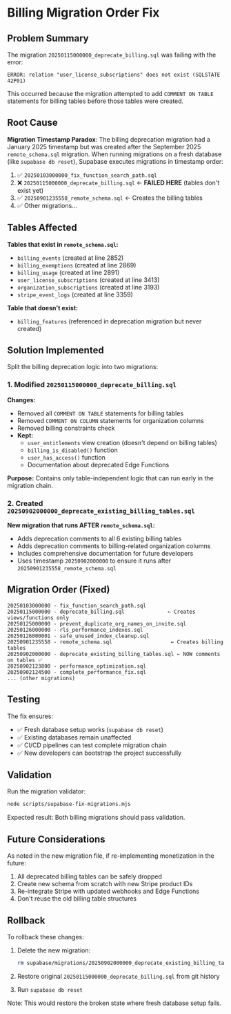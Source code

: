 # Billing Migration Order Fix

## Problem Summary

The migration `20250115000000_deprecate_billing.sql` was failing with the error:
```
ERROR: relation "user_license_subscriptions" does not exist (SQLSTATE 42P01)
```

This occurred because the migration attempted to add `COMMENT ON TABLE` statements for billing tables before those tables were created.

## Root Cause

**Migration Timestamp Paradox**: The billing deprecation migration had a January 2025 timestamp but was created after the September 2025 `remote_schema.sql` migration. When running migrations on a fresh database (like `supabase db reset`), Supabase executes migrations in timestamp order:

1. ✅ `20250103000000_fix_function_search_path.sql`
2. ❌ `20250115000000_deprecate_billing.sql` ← **FAILED HERE** (tables don't exist yet)
3. ✅ `20250901235558_remote_schema.sql` ← Creates the billing tables
4. ✅ Other migrations...

## Tables Affected

**Tables that exist in `remote_schema.sql`:**
- `billing_events` (created at line 2852)
- `billing_exemptions` (created at line 2869)
- `billing_usage` (created at line 2891)
- `user_license_subscriptions` (created at line 3413)
- `organization_subscriptions` (created at line 3193)
- `stripe_event_logs` (created at line 3359)

**Table that doesn't exist:**
- `billing_features` (referenced in deprecation migration but never created)

## Solution Implemented

Split the billing deprecation logic into two migrations:

### 1. Modified `20250115000000_deprecate_billing.sql`
**Changes:**
- Removed all `COMMENT ON TABLE` statements for billing tables
- Removed `COMMENT ON COLUMN` statements for organization columns
- Removed billing constraints check
- **Kept:**
  - `user_entitlements` view creation (doesn't depend on billing tables)
  - `billing_is_disabled()` function
  - `user_has_access()` function
  - Documentation about deprecated Edge Functions

**Purpose:** Contains only table-independent logic that can run early in the migration chain.

### 2. Created `20250902000000_deprecate_existing_billing_tables.sql`
**New migration that runs AFTER `remote_schema.sql`:**
- Adds deprecation comments to all 6 existing billing tables
- Adds deprecation comments to billing-related organization columns
- Includes comprehensive documentation for future developers
- Uses timestamp `20250902000000` to ensure it runs after `20250901235558_remote_schema.sql`

## Migration Order (Fixed)

```
20250103000000 - fix_function_search_path.sql
20250115000000 - deprecate_billing.sql              ← Creates views/functions only
20250125000000 - prevent_duplicate_org_names_on_invite.sql
20250126000000 - rls_performance_indexes.sql
20250126000001 - safe_unused_index_cleanup.sql
20250901235558 - remote_schema.sql                   ← Creates billing tables
20250902000000 - deprecate_existing_billing_tables.sql ← NOW comments on tables ✅
20250902123800 - performance_optimization.sql
20250902124500 - complete_performance_fix.sql
... (other migrations)
```

## Testing

The fix ensures:
- ✅ Fresh database setup works (`supabase db reset`)
- ✅ Existing databases remain unaffected
- ✅ CI/CD pipelines can test complete migration chain
- ✅ New developers can bootstrap the project successfully

## Validation

Run the migration validator:
```bash
node scripts/supabase-fix-migrations.mjs
```

Expected result: Both billing migrations should pass validation.

## Future Considerations

As noted in the new migration file, if re-implementing monetization in the future:
1. All deprecated billing tables can be safely dropped
2. Create new schema from scratch with new Stripe product IDs
3. Re-integrate Stripe with updated webhooks and Edge Functions
4. Don't reuse the old billing table structures

## Rollback

To rollback these changes:

1. Delete the new migration:
   ```bash
   rm supabase/migrations/20250902000000_deprecate_existing_billing_tables.sql
   ```

2. Restore original `20250115000000_deprecate_billing.sql` from git history

3. Run `supabase db reset`

Note: This would restore the broken state where fresh database setup fails.

